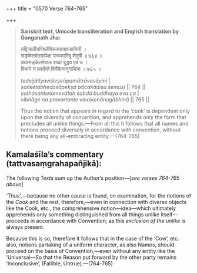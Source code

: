 +++
title = "0570 Verse 764-765"

+++
> **Sanskrit text, Unicode transliteration and English translation by Ganganath Jha:** 
>
> तद्विजातीयविश्लेषिरूपमात्रावसायिनी ।  
> सङ्केतभेदसापेक्षा पाचकादिषु शेमुषी ॥ ७६४ ॥  
> यथासङ्केतमेवातः शब्दा बुद्धय एव च ।  
> विभागे न प्रवर्तन्ते विनैकेनानुगाभिना ॥ ७६५ ॥ 
>
> *tadvijātīyaviśleṣirūpamātrāvasāyinī* \|  
> *saṅketabhedasāpekṣā pācakādiṣu śemuṣī* \|\| 764 \|\|  
> *yathāsaṅketamevātaḥ śabdā buddhaya eva ca* \|  
> *vibhāge na pravartante vinaikenānugābhinā* \|\| 765 \|\| 
>
> Thus the notion that appears in regard to the ‘cook’ is dependent only upon the diversity of convention, and apprehends only the form that precludes all unlike things.—From all this it follows that all names and notions proceed diversely in accordance with convention, without there being any all-embracing entity.—(764-765)



## Kamalaśīla’s commentary (tattvasaṃgrahapañjikā):

The following *Texts* sum up the Author’s position—[*see verses 764-765 above*]

‘*Thus*’,—because no other cause is found, on examination, for the notions of the *Cook* and the rest, therefore,—even in connection with diverse objects like the Cook, etc., the comprehensive notion—idea—which ultimately apprehends only something distinguished from all things unlike itself—proceeds in accordance with Convention; as this *exclusion of the unlike* is always present.

Because this is so, therefore it follows that in the case of the ‘Cow’, etc. also, notions partaking of a uniform character, as also Names, should proceed on the basis of Convention,—even without any entity like the ‘Universal—So that the Reason put forward by the other party remains ‘Inconclusive’, (Fallible, Untrue).—(764-765)


